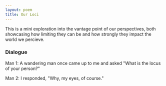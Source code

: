 ```yaml
---
layout: poem
title: Our Loci
---
```


This is a mini exploration into the vantage point of our perspectives, both showcasing how limiting they can be and how strongly they impact the world we percieve. 

### Dialogue

Man 1: A wandering man once came up to me and asked
"What is the locus of your person?"

Man 2: I responded, "Why, my eyes, of course."
